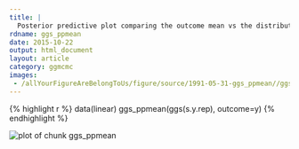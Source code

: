 ```yaml
---
title: |
  Posterior predictive plot comparing the outcome mean vs the distribution of the predicted posterior means.
rdname: ggs_ppmean
date: 2015-10-22
output: html_document
layout: article
category: ggmcmc
images:
 - /allYourFigureAreBelongToUs/figure/source/1991-05-31-ggs_ppmean//ggs_ppmean-1.png
---
```





{% highlight r %}
data(linear)
ggs_ppmean(ggs(s.y.rep), outcome=y)
{% endhighlight %}

![plot of chunk ggs_ppmean](/allYourFigureAreBelongToUs/figure/source/1991-05-31-ggs_ppmean/ggs_ppmean-1.png) 